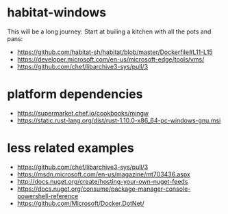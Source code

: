 # habitat-windows
This will be a long journey:
Start at builing a kitchen with all the pots and pans:

* https://github.com/habitat-sh/habitat/blob/master/Dockerfile#L11-L15
* https://developer.microsoft.com/en-us/microsoft-edge/tools/vms/
* https://github.com/chef/libarchive3-sys/pull/3

# platform dependencies
* https://supermarket.chef.io/cookbooks/mingw
* https://static.rust-lang.org/dist/rust-1.10.0-x86_64-pc-windows-gnu.msi

# less related examples
* https://github.com/chef/libarchive3-sys/pull/3
* https://msdn.microsoft.com/en-us/magazine/mt703436.aspx
* http://docs.nuget.org/create/hosting-your-own-nuget-feeds
* https://docs.nuget.org/consume/package-manager-console-powershell-reference
* https://github.com/Microsoft/Docker.DotNet/
